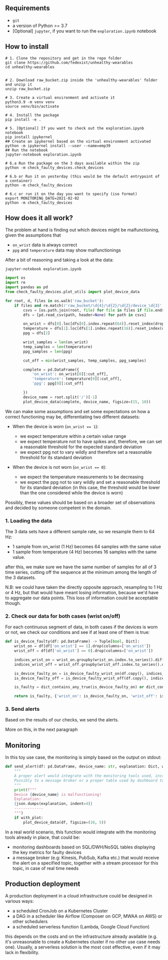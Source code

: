## Requirements

* `git`
* a version of Python >= 3.7
* [Optional] `jupyter`, if you want to run the `exploration.ipynb` notebook


## How to install

```shell
# 1. Clone the repository and get in the repo folder
git clone https://github.com/fedexist/unhealthy-wearables
cd unhealthy-wearables


# 2. Download raw_bucket.zip inside the 'unhealthy-wearables' folder and unzip it
unzip raw_bucket.zip

# 3. Create a virtual environment and activate it
python3.9 -m venv venv
source venv/bin/activate

# 4. Install the package
pip install -e .

# 5. [Optional] If you want to check out the exploration.ipynb notebook
pip install ipykernel
## Create an ipykernel based on the virtual environment activated
python -m ipykernel install --user --name=emp39
## Run the notebook
jupyter-notebook exploration.ipynb

# 6.a Run the package on the 3 days available within the zip
python -m check_faulty_devices.check_devices

# 6.b or Run it on yesterday (this would be the default entrypoint of a container)
python -m check_faulty_devices

# 6.c or run it on the day you want to specify (iso format)
export MONITORING_DATE=2021-02-02
python -m check_faulty_devices
```

## How does it all work?

The problem at hand is finding out which devices might be malfunctioning, given the assumptions that

* `on_wrist` data is always correct
* `ppg` and `temperature` data may show malfunctionings

After a bit of reasoning and taking a look at the data:

```shell
jupyter-notebook exploration.ipynb
```

```python
import os
import re
import pandas as pd
from check_faulty_devices.plot_utils import plot_device_data

for root, d, files in os.walk('raw_bucket'):
    if files and re.match(r'raw_bucket/\d{4}/\d{2}/\d{2}/device_\d{3}', root):
        csvs = [os.path.join(root, file) for file in files if file.endswith('csv')]
        dfs = [pd.read_csv(path, header=None) for path in csvs]

        on_wrist = dfs[0].loc[dfs[0].index.repeat(64)].reset_index(drop=True)
        temperature = dfs[1].loc[dfs[1].index.repeat(16)].reset_index(drop=True)
        ppg = dfs[2]

        wrist_samples = len(on_wrist)
        temp_samples = len(temperature)
        ppg_samples = len(ppg)

        cut_off = min(wrist_samples, temp_samples, ppg_samples)

        complete = pd.DataFrame({
            'on_wrist': on_wrist[0][:cut_off],
            'temperature': temperature[0][:cut_off],
            'ppg': ppg[0][:cut_off]

        })
        device_name = root.split('/')[-1]
        plot_device_data(complete, device_name, figsize=(15, 10))
```

We can make some assumptions and set some expectations on how a correct functioning may be, 
differentiating two different datasets:

* When the device is worn (`on_wrist == 1`):
    * we expect temperature within a certain value range
    * we expect temperature not to have spikes and, therefore, we can set a reasonable threshold for
    the expected standard deviation
    * we expect ppg not to vary wildly and therefore set a reasonable threshold for its standard deviation
    
* When the device is not worn (`on_wrist == 0`):
    * we expect the temperature measurements to be decreasing
    * we expect the ppg not to vary wildly and set a reasonable threshold for its standard deviation (in this
      case, the threshold would be lower than the one considered while the device is worn)

Possibly, these values should be based on a broader set of observations and decided by someone competent in the domain.

### 1. Loading the data

The 3 data sets have a different sample rate, so we resample them to 64 Hz:

* 1 sample from on_wrist (1 Hz) becomes 64 samples with the same value 
* 1 sample from temperature (4 Hz) becomes 16 samples with the same value.

after this, we make sure we have the same number of samples for all of 3 time series, cutting off the sequence 
at the minimum among the length of the 3 datasets.

N.B: we could have taken the directly opposite approach, resampling to 1 Hz or 4 Hz, but that would have meant losing 
information, because we'd have to aggregate our data points. This loss of information could be acceptable though.


### 2. Check our data for both cases (wrist on/off)

For each continuous segment of data, in both cases if the devices is worn or not, we check our conditions and see 
if at least one of them is true:

```python
def is_device_faulty(df: pd.DataFrame) -> Tuple[bool, Dict]:
    wrist_on = df[df['on_wrist'] == 1].drop(columns=['on_wrist'])
    wrist_off = df[df['on_wrist'] == 0].drop(columns=['on_wrist'])

    indices_wrist_on = wrist_on.groupby(wrist_on.index.to_series().diff().ne(1).cumsum()).groups
    indices_wrist_off = wrist_off.groupby(wrist_off.index.to_series().diff().ne(1).cumsum()).groups

    is_device_faulty_on = is_device_faulty_wrist_on(df.copy(), indices_wrist_on)
    is_device_faulty_off = is_device_faulty_wrist_off(df.copy(), indices_wrist_off)

    is_faulty = dict_contains_any_true(is_device_faulty_on) or dict_contains_any_true(is_device_faulty_off)

    return is_faulty, {'wrist_on': is_device_faulty_on, 'wrist_off': is_device_faulty_off}
```

### 3. Send alerts

Based on the results of our checks, we send the alerts. 

More on this, in the next paragraph

## Monitoring

In this toy use case, the monitoring is simply based on the output on stdout:

```python
def send_alert(df: pd.DataFrame, device_name: str, explanation: Dict, with_plot=False):
    """
    A proper alert would integrate with the monitoring tools used, instead of printing to stdout.
    Possibly to a message broker or a proper table used by dashboard tool.
    """
    print(f"""
    Device {device_name} is malfunctioning!
    Explanation:
    {json.dumps(explanation, indent=4)}
    -------------
    """)
    if with_plot:
        plot_device_data(df, figsize=(10, 5))
```

In a real world scenario, this function would integrate with the monitoring tools already in place, that could be:

* monitoring dashboards based on SQL/DWH/NoSQL tables displaying the key metrics for faulty devices
* a message broker (e.g: Kinesis, PubSub, Kafka etc.) that would receive the alert on a specified topic, together with
  a stream processor for this topic, in case of real time needs

## Production deployment

A production deployment in a cloud infrastructure could be designed in various ways:
* a scheduled CronJob on a Kubernetes Cluster
* a DAG in a scheduler like Airflow (Composer on GCP, MWAA on AWS) or other schedulers
* a scheduled serverless function (Lambda, Google Cloud Function)

this depends on the costs and on the infrastructure already available (e.g. it's unreasonable to create a Kubernetes cluster
if no other use case needs one). Usually, a serverless solution is the most cost effective, even if it may lack in flexibility.
